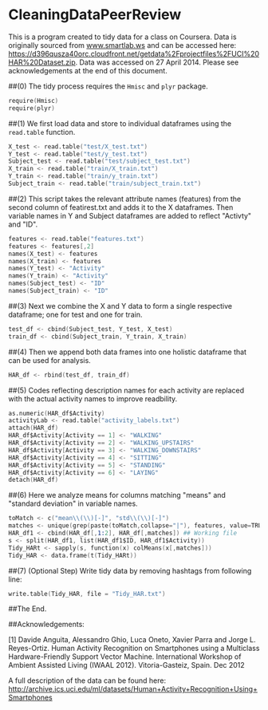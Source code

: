 CleaningDataPeerReview
======================

This is a program created to tidy data for a class on Coursera. Data is originally sourced from www.smartlab.ws and can be accessed here: https://d396qusza40orc.cloudfront.net/getdata%2Fprojectfiles%2FUCI%20HAR%20Dataset.zip. Data was accessed on 27 April 2014. Please see acknowledgements at the end of this document. 

##(0) The tidy process requires the `Hmisc` and `plyr` package.

```S
require(Hmisc)
require(plyr)
```

##(1) We first load data and store to individual dataframes using the `read.table` function.

```S
X_test <- read.table("test/X_test.txt")
Y_test <- read.table("test/y_test.txt")
Subject_test <- read.table("test/subject_test.txt")
X_train <- read.table("train/X_train.txt")
Y_train <- read.table("train/y_train.txt")
Subject_train <- read.table("train/subject_train.txt")
```

##(2) This script takes the relevant attribute names (features) from the second column of featirest.txt and adds it to the X dataframes. Then variable names in Y and Subject dataframes are added to reflect "Activty" and "ID".

```S
features <- read.table("features.txt")
features <- features[,2]
names(X_test) <- features
names(X_train) <- features
names(Y_test) <- "Activity"
names(Y_train) <- "Activity"
names(Subject_test) <- "ID"
names(Subject_train) <- "ID"
```

##(3) Next we combine the X and Y data to form a single respective dataframe; one for test and one for train.

```S
test_df <- cbind(Subject_test, Y_test, X_test)
train_df <- cbind(Subject_train, Y_train, X_train)
```

##(4) Then we append both data frames into one holistic dataframe that can be used for analysis.

```S
HAR_df <- rbind(test_df, train_df)
```

##(5) Codes reflecting description names for each activity are replaced with the actual activity names to improve readbility.

```S
as.numeric(HAR_df$Activity)
activityLab <- read.table("activity_labels.txt")
attach(HAR_df)
HAR_df$Activity[Activity == 1] <- "WALKING"
HAR_df$Activity[Activity == 2] <- "WALKING_UPSTAIRS"
HAR_df$Activity[Activity == 3] <- "WALKING_DOWNSTAIRS"
HAR_df$Activity[Activity == 4] <- "SITTING"
HAR_df$Activity[Activity == 5] <- "STANDING"
HAR_df$Activity[Activity == 6] <- "LAYING"
detach(HAR_df)
```

##(6) Here we analyze means for columns matching "means" and "standard deviation" in variable names.

```S
toMatch <- c("mean\\(\\)[-]", "std\\(\\)[-]")
matches <- unique(grep(paste(toMatch,collapse="|"), features, value=TRUE))
HAR_df1 <- cbind(HAR_df[,1:2], HAR_df[,matches]) ## Working file
s <- split(HAR_df1, list(HAR_df1$ID, HAR_df1$Activity))
Tidy_HARt <- sapply(s, function(x) colMeans(x[,matches]))
Tidy_HAR <- data.frame(t(Tidy_HARt))
```

##(7) (Optional Step) Write tidy data by removing hashtags from following line:

```S
write.table(Tidy_HAR, file = "Tidy_HAR.txt")
```


##The End. 

##Acknowledgements:

[1] Davide Anguita, Alessandro Ghio, Luca Oneto, Xavier Parra and Jorge L. Reyes-Ortiz. Human Activity Recognition on Smartphones using a Multiclass Hardware-Friendly Support Vector Machine. International Workshop of Ambient Assisted Living (IWAAL 2012). Vitoria-Gasteiz, Spain. Dec 2012

A full description of the data can be found here: http://archive.ics.uci.edu/ml/datasets/Human+Activity+Recognition+Using+Smartphones 
